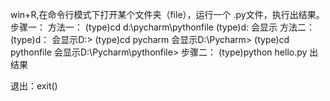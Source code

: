win+R,在命令行模式下打开某个文件夹（file），运行一个 .py文件，执行出结果。
步骤一：
 方法一：
  (type)cd d:\pycharm\pythonfile
  (type)d:
  会显示
 方法二：
  (type)d：
  会显示D:\>
  (type)cd pycharm
  会显示D:\Pycharm>
  (type)cd pythonfile
  会显示D:\Pycharm\pythonfile>
步骤二：
 (type)python hello.py
 出结果
 
退出：exit()
